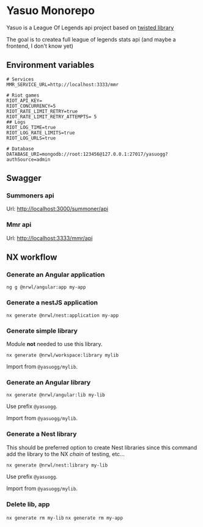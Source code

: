 # Yasuo Monorepo

Yasuo is a League Of Legends api project based on [twisted library](https://www.npmjs.com/package/twisted)

The goal is to createa full league of legends stats api (and maybe a frontend, I don't know yet)

## Environment variables
```env
# Services
MMR_SERVICE_URL=http://localhost:3333/mmr

# Riot games
RIOT_API_KEY=
RIOT_CONCURRENCY=5
RIOT_RATE_LIMIT_RETRY=true
RIOT_RATE_LIMIT_RETRY_ATTEMPTS= 5
## Logs
RIOT_LOG_TIME=true
RIOT_LOG_RATE_LIMITS=true
RIOT_LOG_URLS=true

# Database
DATABASE_URI=mongodb://root:123456@127.0.0.1:27017/yasuogg?authSource=admin
```

## Swagger
### Summoners api
Url: [http://localhost:3000/summoner/api](http://localhost:3000/summoner/api)

### Mmr api
Url: [http://localhost:3333/mmr/api](http://localhost:3333/mmr/api)

## NX workflow

### Generate an Angular application

`ng g @nrwl/angular:app my-app`

### Generate a nestJS application

`nx generate @nrwl/nest:application my-app`

### Generate simple library

Module **not** needed to use this library.

`nx generate @nrwl/workspace:library mylib`

Import from `@yasuogg/mylib`.

### Generate an Angular library

`nx generate @nrwl/angular:lib my-lib`

Use prefix `@yasuogg`.

Import from `@yasuogg/mylib`.

### Generate a Nest library

This should be preferred option to create Nest libraries since this command add the library to the NX _chain_ of testing, etc...

`nx generate @nrwl/nest:library my-lib`

Use prefix `@yasuogg`.

Import from `@yasuogg/mylib`.

### Delete lib, app

`nx generate rm my-lib`
`nx generate rm my-app`
